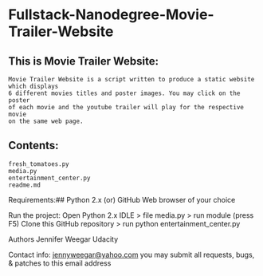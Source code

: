 # Fullstack-Nanodegree-Movie-Trailer-Website
## This is Movie Trailer Website:<linebreak>
    Movie Trailer Website is a script written to produce a static website which displays
    6 different movies titles and poster images. You may click on the poster
    of each movie and the youtube trailer will play for the respective movie
    on the same web page.

## Contents:<linebreak>
    fresh_tomatoes.py
    media.py
    entertainment_center.py
    readme.md

Requirements:<linebreak>##
    Python 2.x (or) GitHub
    Web browser of your choice

Run the project:<linebreak>
    Open Python 2.x IDLE > file media.py > run module (press F5)
    Clone this GitHub repository > run python entertainment_center.py

Authors<linebreak>
    Jennifer Weegar
    Udacity

Contact info:<linebreak>
    jennyweegar@yahoo.com
        you may submit all requests, bugs, & patches to this email address



